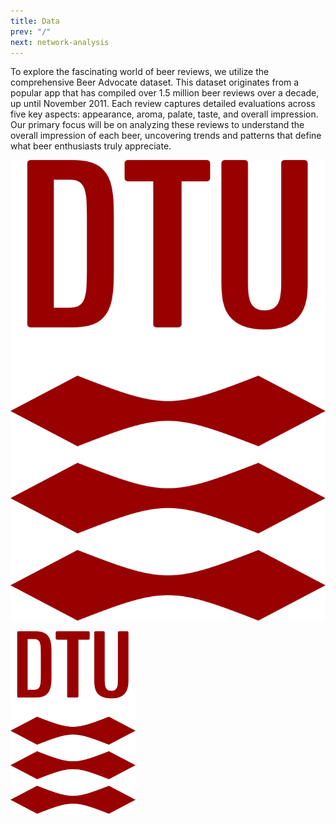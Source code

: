```yaml
---
title: Data 
prev: "/"
next: network-analysis
---
```


To explore the fascinating world of beer reviews, we utilize the comprehensive Beer Advocate dataset. This dataset originates from a popular app that has compiled over 1.5 million beer reviews over a decade, up until November 2011. Each review captures detailed evaluations across five key aspects: appearance, aroma, palate, taste, and overall impression. Our primary focus will be on analyzing these reviews to understand the overall impression of each beer, uncovering trends and patterns that define what beer enthusiasts truly appreciate.


> 

![](/images/dtu-logo.png)



<img src="/images/dtu-logo.png" width="200" />

